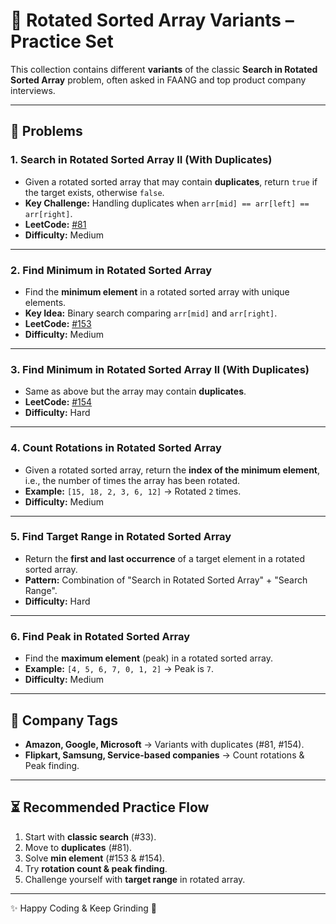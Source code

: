 # 🔀 Rotated Sorted Array Variants – Practice Set

This collection contains different **variants** of the classic **Search in Rotated Sorted Array** problem, often asked in FAANG and top product company interviews.

---

## 📌 Problems

### 1. Search in Rotated Sorted Array II (With Duplicates)

- Given a rotated sorted array that may contain **duplicates**, return `true` if the target exists, otherwise `false`.
- **Key Challenge:** Handling duplicates when `arr[mid] == arr[left] == arr[right]`.
- **LeetCode:** [#81](https://leetcode.com/problems/search-in-rotated-sorted-array-ii/)
- **Difficulty:** Medium

---

### 2. Find Minimum in Rotated Sorted Array

- Find the **minimum element** in a rotated sorted array with unique elements.
- **Key Idea:** Binary search comparing `arr[mid]` and `arr[right]`.
- **LeetCode:** [#153](https://leetcode.com/problems/find-minimum-in-rotated-sorted-array/)
- **Difficulty:** Medium

---

### 3. Find Minimum in Rotated Sorted Array II (With Duplicates)

- Same as above but the array may contain **duplicates**.
- **LeetCode:** [#154](https://leetcode.com/problems/find-minimum-in-rotated-sorted-array-ii/)
- **Difficulty:** Hard

---

### 4. Count Rotations in Rotated Sorted Array

- Given a rotated sorted array, return the **index of the minimum element**, i.e., the number of times the array has been rotated.
- **Example:** `[15, 18, 2, 3, 6, 12]` → Rotated `2` times.
- **Difficulty:** Medium

---

### 5. Find Target Range in Rotated Sorted Array

- Return the **first and last occurrence** of a target element in a rotated sorted array.
- **Pattern:** Combination of "Search in Rotated Sorted Array" + "Search Range".
- **Difficulty:** Hard

---

### 6. Find Peak in Rotated Sorted Array

- Find the **maximum element** (peak) in a rotated sorted array.
- **Example:** `[4, 5, 6, 7, 0, 1, 2]` → Peak is `7`.
- **Difficulty:** Medium

---

## 🏢 Company Tags

- **Amazon, Google, Microsoft** → Variants with duplicates (#81, #154).
- **Flipkart, Samsung, Service-based companies** → Count rotations & Peak finding.

---

## ⏳ Recommended Practice Flow

1. Start with **classic search** (#33).
2. Move to **duplicates** (#81).
3. Solve **min element** (#153 & #154).
4. Try **rotation count & peak finding**.
5. Challenge yourself with **target range** in rotated array.

---

✨ Happy Coding & Keep Grinding 🚀
